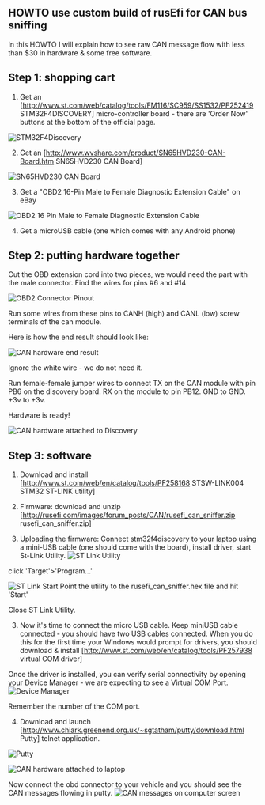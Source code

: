 ## HOWTO use custom build of rusEfi for CAN bus sniffing

In this HOWTO I will explain how to see raw CAN message flow with less than $30 in hardware & some free software.

## Step 1: shopping cart

1. Get an [http://www.st.com/web/catalog/tools/FM116/SC959/SS1532/PF252419 STM32F4DISCOVERY] micro-controller board - there are 'Order Now' buttons at the bottom of the official page.

![STM32F4Discovery](Images/2014-08-21T15-20-24.645Z-stm32f4_discovery.jpg)

2. Get an [http://www.wvshare.com/product/SN65HVD230-CAN-Board.htm SN65HVD230 CAN Board]

![SN65HVD230 CAN Board](Images/sn65hvd230-can-board_l_1_5.jpg)

3. Get a "OBD2 16-Pin Male to Female Diagnostic Extension Cable" on eBay

![OBD2 16 Pin Male to Female Diagnostic Extension Cable](Images/OBD2_16_Pin_Male_to_Female_Diagnostic_Extension_Cable.jpg)

4. Get a microUSB cable (one which comes with any Android phone)

## Step 2: putting hardware together

Cut the OBD extension cord into two pieces, we would need the part with the male connector. Find the wires for pins #6 and #14

![OBD2 Connector Pinout](Images/obd2_connector.png)

Run some wires from these pins to CANH (high) and CANL (low) screw terminals of the can module.

Here is how the end result should look like:

![CAN hardware end result](Images/CAN_hardware.png)

Ignore the white wire - we do not need it.

Run female-female jumper wires to connect TX on the CAN module with pin PB6 on the discovery board. RX on the module to pin PB12. GND to GND. +3v to +3v.

Hardware is ready!

![CAN hardware attached to Discovery](Images/CAN_hardware2.png)

## Step 3: software
1. Download and install [http://www.st.com/web/en/catalog/tools/PF258168 STSW-LINK004 STM32 ST-LINK utility]

2. Firmware: download and unzip [http://rusefi.com/images/forum_posts/CAN/rusefi_can_sniffer.zip rusefi_can_sniffer.zip]

2. Uploading the firmware: Connect stm32f4discovery to your laptop using a mini-USB cable (one should come with the board), install driver, start St-Link Utility.
![ST Link Utility](Images/st_link_utility.png)

click 'Target'>'Program...'

![ST Link Start](Images/st_link_start.png)
Point the utility to the rusefi_can_sniffer.hex file and hit 'Start'

Close ST Link Utility.

3. Now it's time to connect the micro USB cable. Keep miniUSB cable connected - you should have two USB cables connected. When you do this for the first time your Windows would prompt for drivers, you should download & install [http://www.st.com/web/en/catalog/tools/PF257938 virtual COM driver]

Once the driver is installed, you can verify serial connectivity by opening your Device Manager - we are expecting to see a Virtual COM Port.
![Device Manager](Images/device_manager.png)

Remember the number of the COM port.

4. Download and launch [http://www.chiark.greenend.org.uk/~sgtatham/putty/download.html Putty] telnet application.

![Putty](Images/putty.png)

![CAN hardware attached to laptop](Images/CAN_hardware3.png)

Now connect the obd connector to your vehicle and you should see the CAN messages flowing in putty.
![CAN messages on computer screen](Images/CAN_end_result.jpg)
